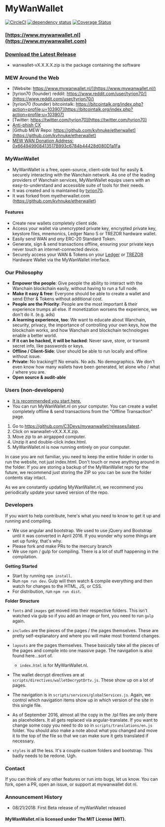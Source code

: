 # MyWanWallet

[![CircleCI][circle-image]][circle-url]
[![dependency status][dep-image]][dep-url] 
[![Coverage Status][coveralls-image]][coveralls-url]

### [https://www.mywanwallet.nl](https://www.mywanwallet.com)

### [Download the Latest Release](https://github.com/C3Devs/mywanwallet/releases/latest)

- wanwallet-vX.X.X.X.zip is the  package containing the software


### MEW Around the Web

- [Website: https://www.mywanwallet.nl/](https://www.mywanwallet.nl/)
- [tyrion70 (founder) reddit: https://www.reddit.com/user/tyrion70/](https://www.reddit.com/user/tyrion70/)
- [tyrion70 (founder) bitcointalk: https://bitcointalk.org/index.php?action=profile;u=103907](https://bitcointalk.org/index.php?action=profile;u=103907)
- [Twitter: https://twitter.com/tyrion70](https://twitter.com/tyrion70)
- [Anti-phish CX](https://chrome.google.com/webstore/detail/etheraddresslookup/pdknmigbbbhmllnmgdfalmedcmcefdfn)
- [Github MEW Repo: https://github.com/kvhnuke/etherwallet](https://github.com/kvhnuke/etherwallet)
- [MEW WAN Donation Address: 0x664949908413517B993c6784b44428d080D1a1Fa](https://wanscan.io/addr/0x664949908413517B993c6784b44428d080D1a1Fa)


### MyWanWallet

- MyWanWallet is a free, open-source, client-side tool for easily & securely interacting with the Wanchain network. As one of the leading providers of Wanchain services, MyWanWallet equips users with an easy-to-understand and accessible suite of tools for their needs.
- It was created and is maintained by [tyrion70](https://github.com/tyrion70).
- It was forked from myetherwallet.com (https://github.com/kvhnuke/etherwallet)

#### Features

- Create new wallets completely client side.
- Access your wallet via unencrypted private key, encrypted private key, keystore files, mnemonics, Ledger Nano S or TREZOR hardware wallet.
- Easily send WAN and *any* ERC-20 Standard Token.
- Generate, sign & send transactions offline, ensuring your private keys never touch an internet-connected device.
- Securely access your WAN & Tokens on your [Ledger](https://www.ledger.com?r=651b52292b63) or [TREZOR](https://shop.trezor.io?a=mywanwallet.nl) Hardware Wallet via the MyWanWallet interface.

### Our Philosophy

 - **Empower the people**: Give people the ability to interact with the Wanchain blockchain easily, without having to run a full node.
 - **Make it easy & free**: Everyone should be able to create a wallet and send Ether & Tokens without additional cost.
 - **People are the Priority**: People are the most important & their experience trumps all else. If monetization worsens the experience, we don't do it. (e.g. ads)
 - **A learning experience, too**: We want to educate about Wanchain, security, privacy, the importance of controlling your own keys, how the blockchain works, and how Wanchain and blockchain technologies enable a better world.
 - **If it can be hacked, it will be hacked**: Never save, store, or transmit secret info, like passwords or keys.
 - **Offline / Client-Side**: User should be able to run locally and offline without issue.
 - **Private**: No tracking!!! No emails. No ads. No demographics. We don't even know how many wallets have been generated, let alone who / what / where you are.
 - **Open source & audit-able**


### Users (non-developers)

- [It is recommended you start here.](https://myetherwallet.github.io/knowledge-base/getting-started/getting-started-new.html)
- You can run MyWanWallet.nl on your computer. You can create a wallet completely offline & send transactions from the "Offline Transaction" page.

1. Go to https://github.com/C3Devs/mywanwallet/releases/latest.
2. Click on wanwallet-vX.X.X.X.zip.
3. Move zip to an airgapped computer.
4. Unzip it and double-click index.html.
5. MyWanWallet.nl is now running entirely on your computer.

In case you are not familiar, you need to keep the entire folder in order to run the website, not just index.html. Don't touch or move anything around in the folder. If you are storing a backup of the MyWanWallet repo for the future, we recommend just storing the ZIP so you can be sure the folder contents stay intact.

As we are constantly updating MyWanWallet.nl, we recommend you periodically update your saved version of the repo.


### Developers

If you want to help contribute, here's what you need to know to get it up and running and compiling.

- We use angular and bootstrap. We used to use jQuery and Bootstrap until it was converted in April 2016. If you wonder why some things are set up funky, that's why.
- Please fork and make PRs to the mercury branch
- We use npm / gulp for compiling. There is a lot of stuff happening in the compilation.

**Getting Started**

- Start by running `npm install`.
- Run `npm run dev`. Gulp will then watch & compile everything and then watch for changes to the HTML, JS, or CSS.
- For distribution, run `npm run dist`.

**Folder Structure**
- `fonts` and `images` get moved into their respective folders. This isn't watched via gulp so if you add an image or font, you need to run `gulp` again.
- `includes` are the pieces of the pages / the pages themselves. These are pretty self-explanatory and where you will make most frontend changes.
- `layouts` are the pages themselves. These basically take all the pieces of the pages and compile into one massive page. The navigation is also found here...sort of.
    * `index.html` is for MyWanWallet.nl.

- The wallet decrypt directives are at `scripts/directives/walletDecryptDrtv.js`. These show up on a lot of pages.
- The navigation is in `scripts/services/globalServices.js`. Again, we control which navigation items show up in which version of the site in this single file.
- As of September 2016, almost all the copy in the .tpl files are only there as placeholders. It all gets replaced via angular-translate. If you want to change some copy you need to do so in `scripts/translations/en.js` folder. You should also make a note about what you changed and move it to the top of the file so that we can make sure it gets translated if necessary.
- `styles` is all the less. It's a couple custom folders and bootstrap. This badly needs to be redone. Ugh.


### Contact
If you can think of any other features or run into bugs, let us know. You can fork, open a PR, open an issue, or support at mywanwallet dot nl.

### Announcement History

- 08/21/2018: First Beta release of myWanWallet released

#### MyWanWallet.nl is licensed under The MIT License (MIT).

[dep-image]: https://david-dm.org/C3Devs/mywanwallet.svg
[dep-url]: https://david-dm.org/C3Devs/mywanwallet
[circle-image]: https://circleci.com/gh/C3Devs/mywanwallet.svg?style=svg
[circle-url]: https://circleci.com/gh/C3Devs/mywanwallet
[coveralls-image]: https://coveralls.io/repos/github/C3Devs/mywanwallet/badge.svg
[coveralls-url]: https://coveralls.io/github/C3Devs/mywanwallet
